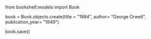 from bookshelf.models import Book

book = Book.objects.create(title = "1984", author= "George Orwell", publication_year= "1949")

book.save()


